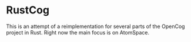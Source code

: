 # RustCog

This is an attempt of a reimplementation for several parts of the
OpenCog project in Rust. Right now the main focus is on AtomSpace.
